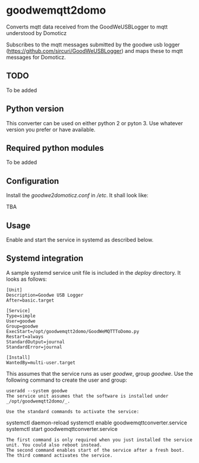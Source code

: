 # goodwemqtt2domo
Converts mqtt data received from the GoodWeUSBLogger to mqtt understood by Domoticz

Subscribes to the mqtt messages submitted by the goodwe usb logger (https://github.com/sircuri/GoodWeUSBLogger) and maps these to mqtt messages for Domoticz.

## TODO ##
To be added

## Python version
This converter can be used on either python 2 or pyton 3. Use whatever version you prefer or have available.

## Required python modules
To be added

## Configuration
Install the _goodwe2domoticz.conf_ in _/etc_. It shall look like:

TBA

## Usage
Enable and start the service in systemd as described below. 

## Systemd integration
A sample systemd service unit file is included in the _deploy_ directory.
It looks as follows:
```
[Unit]
Description=Goodwe USB Logger
After=basic.target

[Service]
Type=simple
User=goodwe
Group=goodwe
ExecStart=/opt/goodwemqtt2domo/GoodWeMQTTToDomo.py
Restart=always
StandardOutput=journal
StandardError=journal

[Install]
WantedBy=multi-user.target
```
This assumes that the service runs as user _goodwe_, group _goodwe_.
Use the following command to create the user and group:
```
useradd --system goodwe
The service unit assumes that the software is installed under _/opt/goodwemqtt2domo/_.

Use the standard commands to activate the service:
```
systemctl daemon-reload
systemctl enable goodwemqttconverter.service
systemctl start goodwemqttconverter.service
```
The first command is only required when you just installed the service unit. You could also reboot instead.
The second command enables start of the service after a fresh boot.
The third command activates the service.
